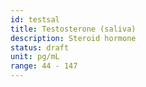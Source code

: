 ```yaml
---
id: testsal
title: Testosterone (saliva)
description: Steroid hormone
status: draft
unit: pg/mL
range: 44 - 147
---
```

